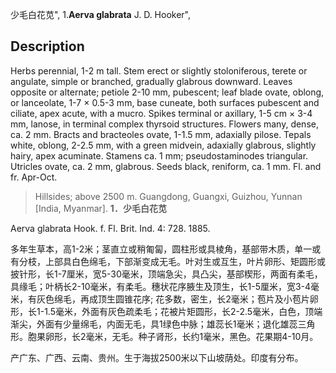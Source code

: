 少毛白花苋",
1.**Aerva glabrata** J. D. Hooker",

## Description
Herbs perennial, 1-2 m tall. Stem erect or slightly stoloniferous, terete or angulate, simple or branched, gradually glabrous downward. Leaves opposite or alternate; petiole 2-10 mm, pubescent; leaf blade ovate, oblong, or lanceolate, 1-7 × 0.5-3 mm, base cuneate, both surfaces pubescent and ciliate, apex acute, with a mucro. Spikes terminal or axillary, 1-5 cm × 3-4 mm, lanose, in terminal complex thyrsoid structures. Flowers many, dense, ca. 2 mm. Bracts and bracteoles ovate, 1-1.5 mm, adaxially pilose. Tepals white, oblong, 2-2.5 mm, with a green midvein, adaxially glabrous, slightly hairy, apex acuminate. Stamens ca. 1 mm; pseudostaminodes triangular. Utricles ovate, ca. 2 mm, glabrous. Seeds black, reniform, ca. 1 mm. Fl. and fr. Apr-Oct.

> Hillsides; above 2500 m. Guangdong, Guangxi, Guizhou, Yunnan [India, Myanmar].
**1．少毛白花苋**

Aerva glabrata Hook. f. Fl. Brit. Ind. 4: 728. 1885.

多年生草本，高1-2米；茎直立或稍匍匐，圆柱形或具棱角，基部带木质，单一或有分枝，上部具白色绵毛，下部渐变成无毛。叶对生或互生，叶片卵形、矩圆形或披针形，长1-7厘米，宽5-30毫米，顶端急尖，具凸尖，基部楔形，两面有柔毛，具缘毛；叶柄长2-10毫米，有柔毛。穗状花序腋生及顶生，长1-5厘米，宽3-4毫米，有灰色绵毛，再成顶生圆锥花序; 花多数，密生，长2毫米；苞片及小苞片卵形，长1-1.5毫米，外面有灰色疏柔毛；花被片矩圆形，长2-2.5毫米，白色，顶端渐尖，外面有少量绵毛，内面无毛，具1绿色中脉；雄蕊长1毫米；退化雄蕊三角形。胞果卵形，长2毫米，无毛。种子肾形，长约1毫米，黑色。花果期4-10月。

产广东、广西、云南、贵州。生于海拔2500米以下山坡荫处。印度有分布。
